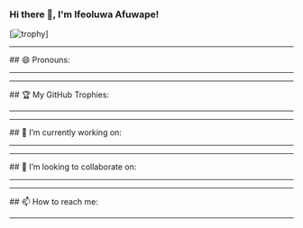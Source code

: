 ### Hi there 👋, I'm Ifeoluwa Afuwape!

[![trophy](https://github-profile-trophy.vercel.app/?username=hipheckts&theme=onedark)]

<hr>
## 😄 Pronouns:
<hr>

<hr>
## 🏆 My GitHub Trophies:
<hr>

<hr>
## 🔭 I’m currently working on:
<hr>

<hr>
## 👯 I’m looking to collaborate on:
<hr>

<hr>
## 📫 How to reach me:
<hr>
